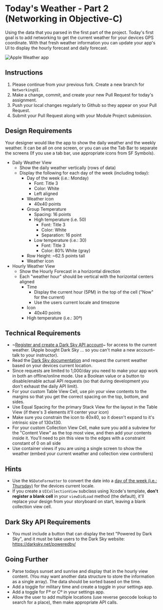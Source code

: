 # Today's Weather - Part 2 (Networking in Objective-C)

Using the data that you parsed in the first part of the project. Today's first goal is to add networking to get the current weather for your devices GPS coordinate. With that fresh weather information you can update your app's UI to display the hourly forecast and daily forecast.

![Apple Weather app](https://tk-assets.lambdaschool.com/b75cb0a8-0706-4a47-81ab-6450283fedba_Apple-Weather.jpg)


## Instructions

1. Please continue from your previous fork. Create a new branch for `NetworkingUI`. 
2. Make a change, commit, and create your new Pull Request for today's assignment. 
3. Push your local changes regularly to Github so they appear on your Pull Request.
4. Submit your Pull Request along with your Module Project submission.

## Design Requirements

Your designer would like the app to show the daily weather and the weekly weather. It can be all on one screen, or you can use the Tab Bar to separate the screens (If you use a tab bar, use appropriate icons from SF Symbols). 

* Daily Weather View
	* Show the daily weather vertically (rows of data)
	* Display the following for each day of the week (including today):
		* Day of the week (i.e.: Monday)
			* Font: Title 3
			* Color: White
			* Left aligned
		* Weather icon
			* 40x40 points
		* Group Temperature
			* Spacing: 16 points
			* High temperature (i.e. 50)
				* Font: Title 3
				* Color: White
				* Separation: 16 point
			* Low temperature (i.e.: 30)
				* Font: Title 3
				* Color: 80% White (gray)
		* Row Height: ~62.5 points tall
		* Weather icon
* Hourly Weather View
	* Show the Hourly Forecast in a horizontal direction
	* Each "weather hour" should be vertical with the horizontal centers aligned
		* Time
			* Display the current hour (5PM) in the top of the cell ("Now" for the current)
			* Use the users current locale and timezone
		* Icon
			* 40x40 points
		* High temperature (i.e.: 30º)

## Technical Requirements 

* ~[Register and create a Dark Sky API account](https://darksky.net/dev)~ for access to the current weather. (Apple bought Dark Sky ... so you can't make a new account–talk to your instructor).
* Read the [Dark Sky documentation](https://darksky.net/dev/docs) and request the current weather based on your devices current location.
* Since requests are limited to 1,000/day you need to make your app work in both an offline/online mode. Use a Boolean value or a button to disable/enable actual API requests (so that during development you don't exhaust the daily API limit).
* For your custom Table View Cell, use pin your view contents to the margins so that you get the correct spacing on the top, bottom, and sides.
* Use Equal Spacing for the primary Stack View for the layout in the Table View (if there's 3 elements it'll center your icon)
* Make sure you constrain the icon to 40x40, so it doesn't expand to it's intrinsic size of 130x130.
* For your custom Collection View Cell, make sure you add a subview for the "Content View" as the top most view, and then add your contents inside it. You'll need to pin this view to the edges with a constraint constant of 0 on all side
* Use container views if you are using a single screen to show the weather (embed your current weather and collection view controllers)

## Hints

* Use the `NSDateFormatter` to convert the date into a [day of the week (i.e.: Thursday)](https://nsdateformatter.com) for the devices current locale. 
* If you create a `UICollectionView` subclass using Xcode's template, **don't register a blank cell** in your `viewDidLoad` method (the default), it'll replace your design from your storyboard on start, leaving a blank collection view cell.


## Dark Sky API Requirements

* You must include a button that can display the text "Powered by Dark Sky", and it must be take users to the Dark Sky website: <https://darksky.net/poweredby/>


## Going Further

* Parse todays sunset and sunrise and display that in the hourly view content. (You may want another data structure to store the information as a single array). The data should be sorted based on the time.
* Add a toggle for military time and create a toggle in your settings app.
* Add a toggle for Fº or Cº in your settings app.
* Allow the user to add multiple locations (use reverse geocode lookup to search for a place), then make appropriate API calls.

